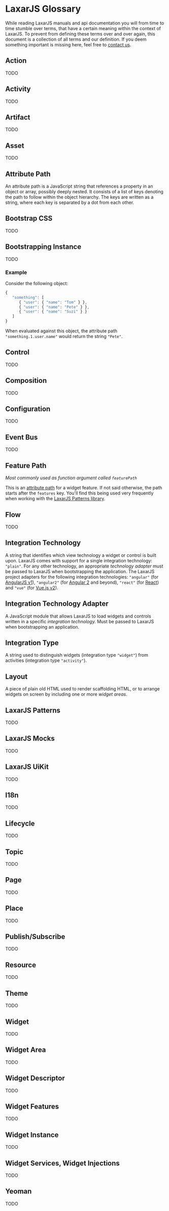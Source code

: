 # LaxarJS Glossary

While reading LaxarJS manuals and api documentation you will from time to time stumble over terms, that have a certain meaning within the context of LaxarJS.
To prevent from defining these terms over and over again, this document is a collection of all terms and our definition.
If you deem something important is missing here, feel free to [contact us](http://laxarjs.org/the-team/).


## Action

TODO


## Activity

TODO


## Artifact

TODO


## Asset

TODO


## Attribute Path

An attribute path is a JavaScript string that references a property in an object or array, possibly deeply nested.
It consists of a list of keys denoting the path to follow within the object hierarchy.
The keys are written as a string, where each key is separated by a dot from each other.


## Bootstrap CSS

TODO


## Bootstrapping Instance

TODO


### Example

Consider the following object:

```js
{
   "something": [
      { "user": { "name": "Tom" } },
      { "user": { "name": "Pete" } },
      { "user": { "name": "Suzi" } }
   ]
}
```

When evaluated against this object, the attribute path `"something.1.user.name"` would return the string `"Pete"`.


## Control

TODO


## Composition

TODO


## Configuration

TODO


## Event Bus

TODO


## Feature Path

_Most commonly used as function argument called `featurePath`_

This is an [attribute path](#attribute-path) for a widget feature.
If not said otherwise, the path starts after the `features` key.
You'll find this being used very frequently when working with the [LaxarJS Patterns library](https://github.com/LaxarJS/laxar-patterns).


## Flow

TODO


## Integration Technology

A string that identifies which view technology a widget or control is built upon.
LaxarJS comes with support for a single integration technology: `"plain"`.
For any other technology, an appropriate _technology adapter_ must be passed to LaxarJS when bootstrapping the application.
The LaxarJS project adapters for the following integration technologies: `"angular"` (for [AngularJS v1](https://angularjs.org/)), `"angular2"` (for [Angular 2](https://angular.io/) and beyond), `"react"` (for [React](https://facebook.github.io/react/)) and `"vue"` (for [Vue.js v2](https://vuejs.org/)).


## Integration Technology Adapter

A JavaScript module that allows LaxarJS to load widgets and controls written in a specific _integration technology._
Must be passed to LaxarJS when bootstrapping an application.


## Integration Type

A string used to distinguish widgets (integration type `"widget"`) from activities (integration type `"activity"`).


## Layout

A piece of plain old HTML used to render scaffolding HTML, or to arrange widgets on screen by including one or more _widget areas_.


## LaxarJS Patterns

TODO


## LaxarJS Mocks

TODO


## LaxarJS UiKit

TODO


## I18n

TODO


## Lifecycle

TODO


## Topic

TODO


## Page

TODO


## Place

TODO


## Publish/Subscribe

TODO


## Resource

TODO


## Theme

TODO


## Widget

TODO


## Widget Area

TODO


## Widget Descriptor

TODO


## Widget Features

TODO


## Widget Instance

TODO


## Widget Services, Widget Injections

TODO


## Yeoman

TODO
